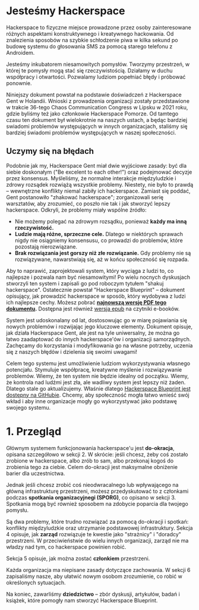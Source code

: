 # Jesteśmy Hackerspace

Hackerspace to fizyczne miejsce prowadzone przez osoby zainteresowane różnych aspektami konstruktywnego i kreatywnego hackowania. Od znalezienia sposobów na szybkie schłodzenie piwa w kilka sekund po budowę systemu do głosowania SMS za pomocą starego telefonu z Androidem.

Jesteśmy inkubatorem niesamowitych pomysłów. Tworzymy przestrzeń, w której te pomysły mogą stać się rzeczywistością. Działamy w duchu współpracy i otwartości. Pozwalamy ludziom popełniać błędy i próbować ponownie.

Niniejszy dokument powstał na podstawie doświadczeń z Hackerspace Gent w Holandii. Wnioski z prowadzenia organizacji zostały przedstawione w trakcie 36-tego Chaos Communication Congress w Lipsku w 2021 roku, gdzie byliśmy też jako członkowie Hackerspace Pomorze. Od tamtego czasu ten dokument był wielokrotnie na naszych ustach, a będąc bardziej swiadomi problemów występujących w innych organizacjach, staliśmy się bardziej świadomi problemów występujących w naszej społeczności.

## Uczymy się na błędach

Podobnie jak my, Hackerspace Gent miał dwie wyjściowe zasady: być dla siebie doskonałym ("Be excelent to each other!") oraz podejmować decyzje przez konsensus. Myśleliśmy, że normalne interakcje międzyludzkie i zdrowy rozsądek rozwiążą wszystkie problemy. Niestety, nie było to prawdą – wewnętrzne konflikty niemal zabiły ich hackerspace. Zamiast się poddać, Gent postanowiło "zhakować hackerspace"; zorganizowali serię warsztatów, aby zrozumieć, co poszło nie tak i jak stworzyć lepszy hackerspace. Odkryli, że problemy miały wspólne źródło:

* Nie możemy polegać na zdrowym rozsądku, ponieważ **każdy ma inną rzeczywistość.**
* **Ludzie mają różne, sprzeczne cele.** Dlatego w niektórych sprawach nigdy nie osiągniemy konsensusu, co prowadzi do problemów, które pozostają nierozwiązane.
* **Brak rozwiązania jest gorszy niż złe rozwiązanie.** Gdy problemy nie są rozwiązywane, nawarstwiają się, aż w końcu społeczność się rozpada.

Aby to naprawić, zaprojektowali system, który wyciąga z ludzi to, co najlepsze i pozwala nam być niesamowitymi! Po wielu nocnych dyskusjach stworzyli ten system i zapisali go pod roboczym tytułem "shakuj hackerspace". Ostatecznie powstał "Hackerspace Blueprint" – dokument opisujący, jak prowadzić hackerspace w sposób, który wydobywa z ludzi ich najlepsze cechy. Możesz pobrać **[najnowszą wersję PDF tego dokumentu](https://github.com/0x20/hackerspace-blueprint/releases/latest/download/hackerspace-blueprint.pdf).** Dostępna jest również [wersja epub](https://github.com/0x20/hackerspace-blueprint/releases/latest/download/hackerspace-blueprint.epub) na czytniki e-booków.

System jest udoskonalany od lat, dostosowując go w miarę pojawiania się nowych problemów i rozwijając jego kluczowe elementy. Dokument opisuje, jak działa Hackerspace Gent, ale jest na tyle uniwersalny, że można go łatwo zaadaptować do innych hackerspace'ów i organizacji samorządnych. Zachęcamy do korzystania i modyfikowania go na własne potrzeby, uczenia się z naszych błędów i dzielenia się swoimi uwagami!

Celem tego systemu jest umożliwienie ludziom wykorzystywania własnego potencjału. Stymuluje współpracę, kreatywne myślenie i rozwiązywanie problemów. Wiemy, że ten system nie będzie idealny od początku. Wiemy, że kontrola nad ludźmi jest zła, ale wadliwy system jest lepszy niż żaden. Dlatego stale go aktualizujemy. Właśnie dlatego [Hackerspace Blueprint jest dostępny na GitHubie](https://github.com/0x20/hackerspace-blueprint). Chcemy, aby społeczność mogła łatwo wnieść swój wkład i aby inne organizacje mogły go wykorzystywać jako podstawę swojego systemu.

# 1. Przegląd

Głównym systemem funkcjonowania hackerspace'u jest **do-okracja**, opisana szczegółowo w sekcji 2. W skrócie: jeśli chcesz, żeby coś zostało zrobione w hackerspace, albo zrób to sam, albo przekonaj kogoś do zrobienia tego za ciebie. Celem do-okracji jest maksymalne obniżenie barier dla uczestnictwa.

Jednak jeśli chcesz zrobić coś nieodwracalnego lub wpływającego na główną infrastrukturę przestrzeni, możesz przedyskutować to z członkami podczas **spotkania organizacyjnegi (SPORG)**, co opisano w sekcji 3. Spotkania mogą być również sposobem na zdobycie poparcia dla twojego pomysłu.

Są dwa problemy, które trudno rozwiązać za pomocą do-okracji i spotkań: konflikty międzyludzkie oraz utrzymanie podstawowej infrastruktury. Sekcja 4 opisuje, jak **zarząd** rozwiązuje te kwestie jako "strażnicy" i "doradcy" przestrzeni. W przeciwieństwie do wielu innych organizacji, zarząd nie ma władzy nad tym, co hackerspace powinien robić.

Sekcja 5 opisuje, jak można zostać **członkiem** przestrzeni.

Każda organizacja ma niepisane zasady dotyczące zachowania. W sekcji 6 zapisaliśmy nasze, aby ułatwić nowym osobom zrozumienie, co robić w określonych sytuacjach.

Na koniec, zawarliśmy **dziedzictwo** – zbór dyskusji, artykułów, badań i książek, które pomogły nam stworzyć Hackerspace Blueprint.

